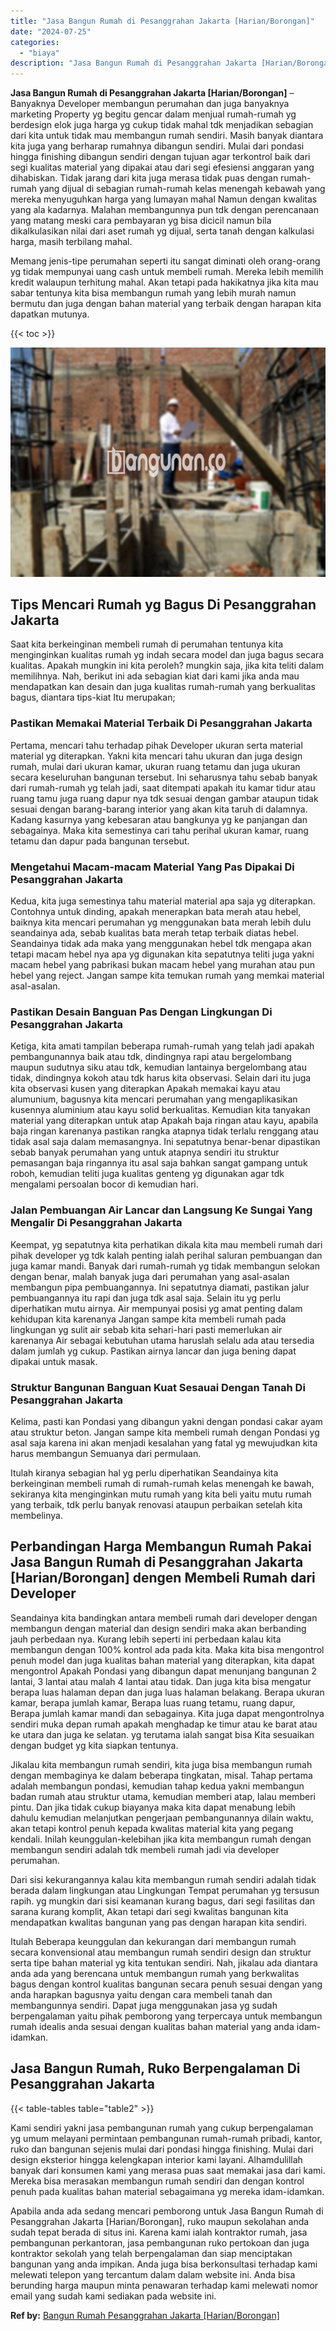 ```yaml
---
title: "Jasa Bangun Rumah di Pesanggrahan Jakarta [Harian/Borongan]"
date: "2024-07-25"
categories: 
  - "biaya"
description: "Jasa Bangun Rumah di Pesanggrahan Jakarta [Harian/Borongan]. Apabila anda ada sedang mencari pemborong untuk Jasa Bangun Rumah di Pesanggrahan Jakarta [Hari..."
---
```


**Jasa Bangun Rumah di Pesanggrahan Jakarta \[Harian/Borongan\]** – Banyaknya Developer membangun perumahan dan juga banyaknya marketing Property yg begitu gencar dalam menjual rumah-rumah yg berdesign elok juga harga yg cukup tidak mahal tdk menjadikan sebagian dari kita untuk tidak mau membangun rumah sendiri. Masih banyak diantara kita juga yang berharap rumahnya dibangun sendiri. Mulai dari pondasi hingga finishing dibangun sendiri dengan tujuan agar terkontrol baik dari segi kualitas material yang dipakai atau dari segi efesiensi anggaran yang dihabiskan. Tidak jarang dari kita juga merasa tidak puas dengan rumah-rumah yang dijual di sebagian rumah-rumah kelas menengah kebawah yang mereka menyuguhkan harga yang lumayan mahal Namun dengan kwalitas yang ala kadarnya. Malahan membangunnya pun tdk dengan perencanaan yang matang meski cara pembayaran yg bisa dicicil namun bila dikalkulasikan nilai dari aset rumah yg dijual, serta tanah dengan kalkulasi harga, masih terbilang mahal.

Memang jenis-tipe perumahan seperti itu sangat diminati oleh orang-orang yg tidak mempunyai uang cash untuk membeli rumah. Mereka lebih memilih kredit walaupun terhitung mahal. Akan tetapi pada hakikatnya jika kita mau sabar tentunya kita bisa membangun rumah yang lebih murah namun bermutu dan juga dengan bahan material yang terbaik dengan harapan kita dapatkan mutunya.

{{< toc >}}

![Jasa Bangun Rumah di Pesanggrahan Jakarta [Harian/Borongan]](/images/borong-bangunan-03.png)

## Tips Mencari Rumah yg Bagus Di Pesanggrahan Jakarta

Saat kita berkeinginan membeli rumah di perumahan tentunya kita menginginkan kualitas rumah yg indah secara model dan juga bagus secara kualitas. Apakah mungkin ini kita peroleh? mungkin saja, jika kita teliti dalam memilihnya. Nah, berikut ini ada sebagian kiat dari kami jika anda mau mendapatkan kan desain dan juga kualitas rumah-rumah yang berkualitas bagus, diantara tips-kiat Itu merupakan;

### Pastikan Memakai Material Terbaik Di Pesanggrahan Jakarta

Pertama, mencari tahu terhadap pihak Developer ukuran serta material material yg diterapkan. Yakni kita mencari tahu ukuran dan juga design rumah, mulai dari ukuran kamar, ukuran ruang tetamu dan juga ukuran secara keseluruhan bangunan tersebut. Ini seharusnya tahu sebab banyak dari rumah-rumah yg telah jadi, saat ditempati apakah itu kamar tidur atau ruang tamu juga ruang dapur nya tdk sesuai dengan gambar ataupun tidak sesuai dengan barang-barang interior yang akan kita taruh di dalamnya. Kadang kasurnya yang kebesaran atau bangkunya yg ke panjangan dan sebagainya. Maka kita semestinya cari tahu perihal ukuran kamar, ruang tetamu dan dapur pada bangunan tersebut.

### Mengetahui Macam-macam Material Yang Pas Dipakai Di Pesanggrahan Jakarta

Kedua, kita juga semestinya tahu material material apa saja yg diterapkan. Contohnya untuk dinding, apakah menerapkan bata merah atau hebel, baiknya kita mencari perumahan yg menggunakan bata merah lebih dulu seandainya ada, sebab kualitas bata merah tetap terbaik diatas hebel. Seandainya tidak ada maka yang menggunakan hebel tdk mengapa akan tetapi macam hebel nya apa yg digunakan kita sepatutnya teliti juga yakni macam hebel yang pabrikasi bukan macam hebel yang murahan atau pun hebel yang reject. Jangan sampe kita temukan rumah yang memkai material asal-asalan.

### Pastikan Desain Banguan Pas Dengan Lingkungan Di Pesanggrahan Jakarta

Ketiga, kita amati tampilan beberapa rumah-rumah yang telah jadi apakah pembangunannya baik atau tdk, dindingnya rapi atau bergelombang maupun sudutnya siku atau tdk, kemudian lantainya bergelombang atau tidak, dindingnya kokoh atau tdk harus kita observasi. Selain dari itu juga kita observasi kusen yang diterapkan Apakah memakai kayu atau alumunium, bagusnya kita mencari perumahan yang mengaplikasikan kusennya aluminium atau kayu solid berkualitas. Kemudian kita tanyakan material yang diterapkan untuk atap Apakah baja ringan atau kayu, apabila baja ringan karenanya pastikan rangka atapnya tidak terlalu renggang atau tidak asal saja dalam memasangnya. Ini sepatutnya benar-benar dipastikan sebab banyak perumahan yang untuk atapnya sendiri itu struktur pemasangan baja ringannya itu asal saja bahkan sangat gampang untuk roboh, kemudian teliti juga kualitas genteng yg digunakan agar tdk mengalami persoalan bocor di kemudian hari.

### Jalan Pembuangan Air Lancar dan Langsung Ke Sungai Yang Mengalir Di Pesanggrahan Jakarta

Keempat, yg sepatutnya kita perhatikan dikala kita mau membeli rumah dari pihak developer yg tdk kalah penting ialah perihal saluran pembuangan dan juga kamar mandi. Banyak dari rumah-rumah yg tidak membangun selokan dengan benar, malah banyak juga dari perumahan yang asal-asalan membangun pipa pembuangannya. Ini sepatutnya diamati, pastikan jalur pembuangannya itu rapi dan juga tdk asal saja. Selain itu yg perlu diperhatikan mutu airnya. Air mempunyai posisi yg amat penting dalam kehidupan kita karenanya Jangan sampe kita membeli rumah pada lingkungan yg sulit air sebab kita sehari-hari pasti memerlukan air karenanya Air sebagai kebutuhan utama haruslah selalu ada atau tersedia dalam jumlah yg cukup. Pastikan airnya lancar dan juga bening dapat dipakai untuk masak.

### Struktur Bangunan Banguan Kuat Sesauai Dengan Tanah Di Pesanggrahan Jakarta

Kelima, pasti kan Pondasi yang dibangun yakni dengan pondasi cakar ayam atau struktur beton. Jangan sampe kita membeli rumah dengan Pondasi yg asal saja karena ini akan menjadi kesalahan yang fatal yg mewujudkan kita harus membangun Semuanya dari permulaan.

Itulah kiranya sebagian hal yg perlu diperhatikan Seandainya kita berkeinginan membeli rumah di rumah-rumah kelas menengah ke bawah, sekiranya kita menginginkan mutu rumah yang kita beli yaitu mutu rumah yang terbaik, tdk perlu banyak renovasi ataupun perbaikan setelah kita membelinya.

## Perbandingan Harga Membangun Rumah Pakai Jasa Bangun Rumah di Pesanggrahan Jakarta \[Harian/Borongan\] dengen Membeli Rumah dari Developer

Seandainya kita bandingkan antara membeli rumah dari developer dengan membangun dengan material dan design sendiri maka akan berbanding jauh perbedaan nya. Kurang lebih seperti ini perbedaan kalau kita membangun dengan 100% kontrol ada pada kita. Maka kita bisa mengontrol penuh model dan juga kualitas bahan material yang diterapkan, kita dapat mengontrol Apakah Pondasi yang dibangun dapat menunjang bangunan 2 lantai, 3 lantai atau malah 4 lantai atau tidak. Dan juga kita bisa mengatur berapa luas halaman depan dan juga luas halaman belakang. Berapa ukuran kamar, berapa jumlah kamar, Berapa luas ruang tetamu, ruang dapur, Berapa jumlah kamar mandi dan sebagainya. Kita juga dapat mengontrolnya sendiri muka depan rumah apakah menghadap ke timur atau ke barat atau ke utara dan juga ke selatan. yg terutama ialah sangat bisa Kita sesuaikan dengan budget yg kita siapkan tentunya.

Jikalau kita membangun rumah sendiri, kita juga bisa membangun rumah dengan membaginya ke dalam beberapa tingkatan, misal. Tahap pertama adalah membangun pondasi, kemudian tahap kedua yakni membangun badan rumah atau struktur utama, kemudian memberi atap, lalau memberi pintu. Dan jika tidak cukup biayanya maka kita dapat menabung lebih dahulu kemudian melanjutkan pengerjaan pembangunannya dilain waktu, akan tetapi kontrol penuh kepada kwalitas material kita yang pegang kendali. Inilah keunggulan-kelebihan jika kita membangun rumah dengan membangun sendiri adalah tdk membeli rumah jadi via developer perumahan.

Dari sisi kekurangannya kalau kita membangun rumah sendiri adalah tidak berada dalam lingkungan atau Lingkungan Tempat perumahan yg tersusun rapih. yg mungkin dari sisi keamanan kurang bagus, dari segi fasilitas dan sarana kurang komplit, Akan tetapi dari segi kwalitas bangunan kita mendapatkan kwalitas bangunan yang pas dengan harapan kita sendiri.

Itulah Beberapa keunggulan dan kekurangan dari membangun rumah secara konvensional atau membangun rumah sendiri design dan struktur serta tipe bahan material yg kita tentukan sendiri. Nah, jikalau ada diantara anda ada yang berencana untuk membangun rumah yang berkwalitas bagus dengan kontrol kualitas bangunan secara penuh sesuai dengan yang anda harapkan bagusnya yaitu dengan cara membeli tanah dan membangunnya sendiri. Dapat juga menggunakan jasa yg sudah berpengalaman yaitu pihak pemborong yang terpercaya untuk membangun rumah idealis anda sesuai dengan kualitas bahan material yang anda idam-idamkan.

## Jasa Bangun Rumah, Ruko Berpengalaman Di Pesanggrahan Jakarta

{{< table-tables table="table2" >}}

Kami sendiri yakni jasa pembangunan rumah yang cukup berpengalaman yg umum melayani permintaan pembangunan rumah-rumah pribadi, kantor, ruko dan bangunan sejenis mulai dari pondasi hingga finishing. Mulai dari design eksterior hingga kelengkapan interior kami layani. Alhamdulillah banyak dari konsumen kami yang merasa puas saat memakai jasa dari kami. Mereka bisa merasakan membangun rumah sendiri dan dengan kontrol penuh pada kualitas bahan material sebagaimana yg mereka idam-idamkan.

Apabila anda ada sedang mencari pemborong untuk Jasa Bangun Rumah di Pesanggrahan Jakarta \[Harian/Borongan\], ruko maupun sekolahan anda sudah tepat berada di situs ini. Karena kami ialah kontraktor rumah, jasa pembangunan perkantoran, jasa pembangunan ruko pertokoan dan juga kontraktor sekolah yang telah berpengalaman dan siap menciptakan bangunan yang anda impikan. Anda juga bisa berkonsultasi terhadap kami melewati telepon yang tercantum dalam dalam website ini. Anda bisa berunding harga maupun minta penawaran terhadap kami melewati nomor email yang sudah kami sediakan pada website ini.

**Ref by:** [Bangun Rumah Pesanggrahan Jakarta [Harian/Borongan]](https://id.wikipedia.org/wiki/Bangun)
